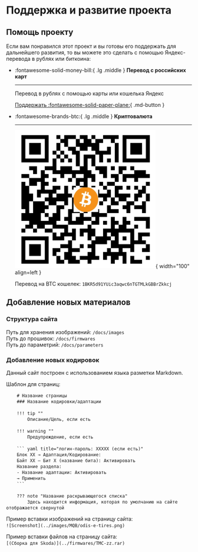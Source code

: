 # Поддержка и развитие проекта

## Помощь проекту

Если вам понравился этот проект и вы готовы его поддержать для дальнейшего развития, 
то вы можете это сделать с помощью Яндекс-перевода в рублях или биткоина:

<div class="grid cards" markdown>

-   :fontawesome-solid-money-bill:{ .lg .middle } __Перевод с российских карт__

    ---
    Перевод в рублях c помощью карты или кошелька Яндекс  

    [Поддержать :fontawesome-solid-paper-plane:](https://yoomoney.ru/to/4100110582992748/100){ .md-button }

-   :fontawesome-brands-btc:{ .lg .middle } __Криптовалюта__

    ---
    ![BTC wallet](./images/btc.png){ width="100" align=left }  
    
    Перевод на BTC кошелек: `1BKR5d91YUic3aqwc6nTGTMLkGBBrZkkcj`

</div>

## Добавление новых материалов

### Структура сайта

Путь для хранения изображений: `/docs/images`  
Путь до прошивок: `/docs/firmwares`  
Путь до параметрий: `/docs/parameters`  

### Добавление новых кодировок

Данный сайт построен с использованием языка разметки Markdown.  

Шаблон для страниц:

```
    # Название страницы
    ### Название кодировки/адаптации

    !!! tip ""
        Описание/Цель, если есть

    !!! warning ""
        Предупреждение, если есть

    ``` yaml title="логин-пароль: XXXXX (если есть)"
    Блок XX → Адаптация/Кодирование:
    Байт XX – Бит X (название бита): Активировать
    Название раздела:
    - Название адаптации: Активировать
    → Применить
    ```

    ??? note "Название раскрывающегося списка"
        Здесь находится информация, которая по умолчанию на сайте отображается свернутой
```

Пример вставки изображений на страницу сайта:  
```![Screenshot](../images/MQB/odis-e-tires.png)```

Пример вставки файлов на страницу сайта:  
```[(Сборка для Skoda)](../firmwares/TMC-zz.rar)```